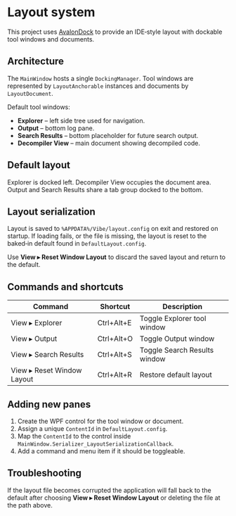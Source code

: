 # Layout system

This project uses [AvalonDock](https://github.com/xceedsoftware/wpftoolkit) to provide an IDE‑style layout with dockable tool windows and documents.

## Architecture

The `MainWindow` hosts a single `DockingManager`.  Tool windows are represented by `LayoutAnchorable` instances and documents by `LayoutDocument`.

Default tool windows:

- **Explorer** – left side tree used for navigation.
- **Output** – bottom log pane.
- **Search Results** – bottom placeholder for future search output.
- **Decompiler View** – main document showing decompiled code.

## Default layout

Explorer is docked left.  Decompiler View occupies the document area.  Output and Search Results share a tab group docked to the bottom.

## Layout serialization

Layout is saved to `%APPDATA%/Vibe/layout.config` on exit and restored on startup.  If loading fails, or the file is missing, the layout is reset to the baked‑in default found in `DefaultLayout.config`.

Use **View ▸ Reset Window Layout** to discard the saved layout and return to the default.

## Commands and shortcuts

| Command | Shortcut | Description |
| --- | --- | --- |
| View ▸ Explorer | Ctrl+Alt+E | Toggle Explorer tool window |
| View ▸ Output | Ctrl+Alt+O | Toggle Output window |
| View ▸ Search Results | Ctrl+Alt+S | Toggle Search Results window |
| View ▸ Reset Window Layout | Ctrl+Alt+R | Restore default layout |

## Adding new panes

1. Create the WPF control for the tool window or document.
2. Assign a unique `ContentId` in `DefaultLayout.config`.
3. Map the `ContentId` to the control inside `MainWindow.Serializer_LayoutSerializationCallback`.
4. Add a command and menu item if it should be toggleable.

## Troubleshooting

If the layout file becomes corrupted the application will fall back to the default after choosing **View ▸ Reset Window Layout** or deleting the file at the path above.

